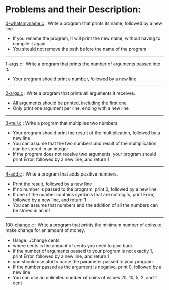 # Problems and their Description:
[0-whatsmyname.c](0-whatsmyname.c) : Write a program that prints its name, followed by a new line.

- If you rename the program, it will print the new name, without having to compile it again
- You should not remove the path before the name of the program
________________________________
[1-args.c](1-args.c) : Write a program that prints the number of arguments passed into it.

- Your program should print a number, followed by a new line
________________________________
[2-args.c](2-args.c) : Write a program that prints all arguments it receives.

- All arguments should be printed, including the first one
- Only print one argument per line, ending with a new line
________________________________
[3-mul.c](3-mul.c) : Write a program that multiplies two numbers.

- Your program should print the result of the multiplication, followed by a new line
- You can assume that the two numbers and result of the multiplication can be stored in an integer
- If the program does not receive two arguments, your program should print Error, followed by a new line, and return 1
________________________________
[4-add.c](4-add.c) : Write a program that adds positive numbers.

- Print the result, followed by a new line
- If no number is passed to the program, print 0, followed by a new line
- If one of the number contains symbols that are not digits, print Error, followed by a new line, and return 1
- You can assume that numbers and the addition of all the numbers can be stored in an int
________________________________
[100-change.c](100-change.c) : Write a program that prints the minimum number of coins to make change for an amount of money.

- Usage: ./change cents
- where cents is the amount of cents you need to give back
- if the number of arguments passed to your program is not exactly 1, print Error, followed by a new line, and return 1
- you should use atoi to parse the parameter passed to your program
- If the number passed as the argument is negative, print 0, followed by a new line
- You can use an unlimited number of coins of values 25, 10, 5, 2, and 1 cent
